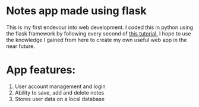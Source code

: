 # Notes app made using flask 
This is my first endevour into web development. I coded this in python using the flask framework by following every second of [this tutorial.](https://www.youtube.com/watch?v=dam0GPOAvVI) I hope to use the knowledge I gained from here to create my own useful web app in the near future.

# App features:
1) User account management and login
2) Ability to save, add and delete notes
3) Stores user data on a local database
 
